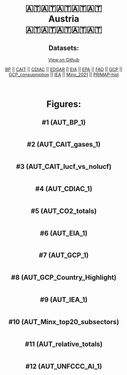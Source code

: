 
<center>
<h1 align="center">
🇦🇹🇦🇹🇦🇹🇦🇹🇦🇹
<br>
Austria
<br>
🇦🇹🇦🇹🇦🇹🇦🇹🇦🇹
</h1>
<h2>Datasets:</h2>
<p><a href="https://github.com/dquintani/GreenhouseData/tree/master/country_data/AUT_Austria/data">View on Github</a>
<br></p><p><a href="data/AUT_BP.csv">BP</a> || <a href="data/AUT_CAIT.csv">CAIT</a> || <a href="data/AUT_CDIAC.csv">CDIAC</a> || <a href="data/AUT_EDGAR.csv">EDGAR</a> || <a href="data/AUT_EIA.csv">EIA</a> || <a href="data/AUT_EPA.csv">EPA</a> || <a href="data/AUT_FAO.csv">FAO</a> || <a href="data/AUT_GCP.csv">GCP</a> || <a href="data/AUT_GCP_consupmption.csv">GCP_consupmption</a> || <a href="data/AUT_IEA.csv">IEA</a> || <a href="data/AUT_Minx_2021.csv">Minx_2021</a> || <a href="data/AUT_PRIMAP-hist.csv">PRIMAP-hist</a></p><p><br></p>
<h1>Figures:</h1><h2>#1 (AUT_BP_1)</h2>
<p><img alt="" src="figures/AUT_BP_1.png" /></p><h2>#2 (AUT_CAIT_gases_1)</h2>
<p><img alt="" src="figures/AUT_CAIT_gases_1.png" /></p><h2>#3 (AUT_CAIT_lucf_vs_nolucf)</h2>
<p><img alt="" src="figures/AUT_CAIT_lucf_vs_nolucf.png" /></p><h2>#4 (AUT_CDIAC_1)</h2>
<p><img alt="" src="figures/AUT_CDIAC_1.png" /></p><h2>#5 (AUT_CO2_totals)</h2>
<p><img alt="" src="figures/AUT_CO2_totals.png" /></p><h2>#6 (AUT_EIA_1)</h2>
<p><img alt="" src="figures/AUT_EIA_1.png" /></p><h2>#7 (AUT_GCP_1)</h2>
<p><img alt="" src="figures/AUT_GCP_1.png" /></p><h2>#8 (AUT_GCP_Country_Highlight)</h2>
<p><img alt="" src="figures/AUT_GCP_Country_Highlight.png" /></p><h2>#9 (AUT_IEA_1)</h2>
<p><img alt="" src="figures/AUT_IEA_1.png" /></p><h2>#10 (AUT_Minx_top20_subsectors)</h2>
<p><img alt="" src="figures/AUT_Minx_top20_subsectors.png" /></p><h2>#11 (AUT_relative_totals)</h2>
<p><img alt="" src="figures/AUT_relative_totals.png" /></p><h2>#12 (AUT_UNFCCC_AI_1)</h2>
<p><img alt="" src="figures/AUT_UNFCCC_AI_1.png" /></p>